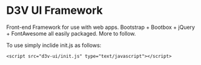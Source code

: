 # D3V UI Framework
Front-end Framework for use with web apps. Bootstrap + Bootbox + jQuery + FontAwesome all easily packaged. More to follow.

To use simply inclide init.js as follows:

`<script src="d3v-ui/init.js" type="text/javascript"></script>`
